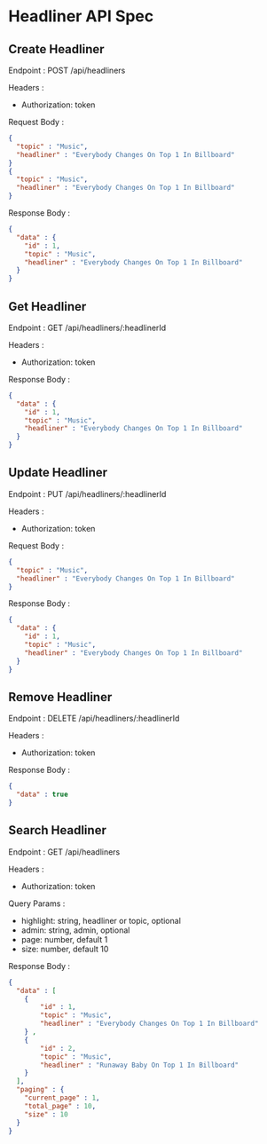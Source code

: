 
# Headliner API Spec

## Create Headliner

Endpoint : POST /api/headliners

Headers :
- Authorization: token

Request Body :

```json
{
  "topic" : "Music",
  "headliner" : "Everybody Changes On Top 1 In Billboard"
}
{
  "topic" : "Music",
  "headliner" : "Everybody Changes On Top 1 In Billboard"
}
```

Response Body :

```json
{
  "data" : {
    "id" : 1,
    "topic" : "Music",
    "headliner" : "Everybody Changes On Top 1 In Billboard"
  }
}
```

## Get Headliner

Endpoint : GET /api/headliners/:headlinerId

Headers :
- Authorization: token

Response Body :

```json
{
  "data" : {
    "id" : 1,
    "topic" : "Music",
    "headliner" : "Everybody Changes On Top 1 In Billboard"
  } 
}
```

## Update Headliner

Endpoint : PUT /api/headliners/:headlinerId

Headers :
- Authorization: token

Request Body :

```json
{
  "topic" : "Music",
  "headliner" : "Everybody Changes On Top 1 In Billboard"
}
```

Response Body :

```json
{
  "data" : {
    "id" : 1,
    "topic" : "Music",
    "headliner" : "Everybody Changes On Top 1 In Billboard"
  } 
}
```

## Remove Headliner

Endpoint : DELETE /api/headliners/:headlinerId

Headers :
- Authorization: token

Response Body :

```json
{
  "data" : true
}
```

## Search Headliner

Endpoint : GET /api/headliners

Headers :
- Authorization: token

Query Params :
- highlight: string, headliner or topic, optional
- admin: string, admin, optional
- page: number, default 1
- size: number, default 10

Response Body :

```json
{
  "data" : [
    {
        "id" : 1,
        "topic" : "Music",
        "headliner" : "Everybody Changes On Top 1 In Billboard"
    } ,
    {
        "id" : 2,
        "topic" : "Music",
        "headliner" : "Runaway Baby On Top 1 In Billboard"
    }
  ],
  "paging" : {
    "current_page" : 1,
    "total_page" : 10,
    "size" : 10
  }
}
```
